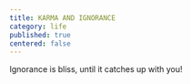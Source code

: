 ```yaml
---
title: KARMA AND IGNORANCE
category: life
published: true
centered: false
---
```

Ignorance is bliss,
until it catches up with you!

